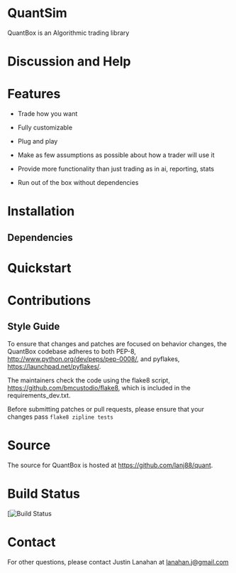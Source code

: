 QuantSim
=========

QuantBox is an Algorithmic trading library


Discussion and Help
===================

Features
========

* Trade how you want

* Fully customizable

* Plug and play

* Make as few assumptions as possible about how a trader will use it

* Provide more functionality than just trading as in ai, reporting, stats

* Run out of the box without dependencies


Installation
============

Dependencies
------------


Quickstart
==========


Contributions
=============

Style Guide
-----------

To ensure that changes and patches are focused on behavior changes,
the QuantBox codebase adheres to both PEP-8,
<http://www.python.org/dev/peps/pep-0008/>, and pyflakes,
<https://launchpad.net/pyflakes/>.

The maintainers check the code using the flake8 script,
<https://github.com/bmcustodio/flake8>, which is included in the
requirements_dev.txt.

Before submitting patches or pull requests, please ensure that your
changes pass ```flake8 zipline tests```


Source
======

The source for QuantBox is hosted at
<https://github.com/lanj88/quant>.

Build Status
============

[![Build Status](https://github.com/lanj88/quant)

Contact
=======
For other questions, please contact Justin Lanahan at lanahan.j@gmail.com